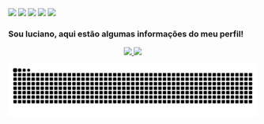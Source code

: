  
  ##
 
<div> 
  <a href="https://instagram.com/montanha2004" target="_blank"><img src="https://img.shields.io/badge/-Instagram-%23E4405F?style=for-the-badge&logo=instagram&logoColor=white" target="_blank"></a>
  <a href = "mailto:ludavilla@gmail.com"><img src="https://img.shields.io/badge/-Gmail-%23333?style=for-the-badge&logo=gmail&logoColor=white" target="_blank"></a>
  <a href="https://www.linkedin.com/in/luciano-d-avilla-ferreira-98281b26" target="_blank"><img src="https://img.shields.io/badge/-LinkedIn-%230077B5?style=for-the-badge&logo=linkedin&logoColor=white" target="_blank"></a> 
  
  <a href="http://montanha2004.blogspot.com/" target="_blank">
    <img src="https://img.shields.io/badge/Blogger-FF5722?style=for-the-badge&logo=blogger&logoColor=white" target="_blank"></a> 
  
  <a href="" target="_blank">
    <img src="https://img.shields.io/badge/Amazon_AWS-232F3E?style=for-the-badge&logo=amazon-aws&logoColor=white" target="_blank"></a>
  
  
  
  ### Sou luciano, aqui estão algumas informações do meu perfil!
<div align="center">
  <a href="https://github.com/ludavilla">
  <img height="180em" src="https://github-readme-stats.vercel.app/api?username=ludavilla&show_icons=true&theme=dracula&include_all_commits=true&count_private=true"/>
  <img height="180em" src="https://github-readme-stats.vercel.app/api/top-langs/?username=ludavilla&layout=compact&langs_count=7&theme=dracula"/>
</div>
 
  ![Snake animation](https://github.com/marisavieira/marisavieira/blob/output/github-contribution-grid-snake.svg)
 
</div>
